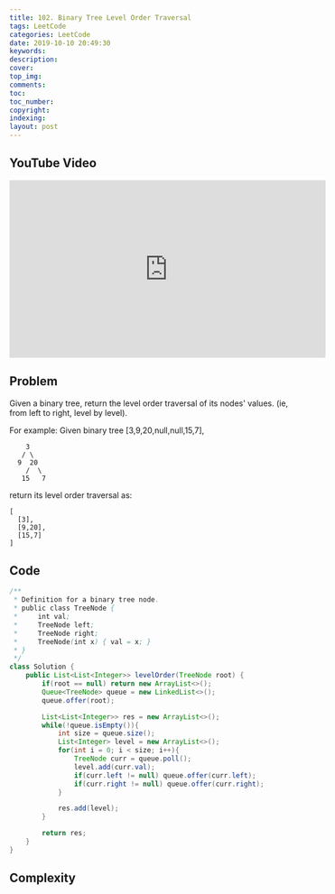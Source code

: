 ```yaml
---
title: 102. Binary Tree Level Order Traversal
tags: LeetCode
categories: LeetCode
date: 2019-10-10 20:49:30
keywords:
description:
cover:
top_img:
comments:
toc:
toc_number:
copyright:
indexing:
layout: post
---
```


## YouTube Video

<iframe width="560" height="315" src="https://www.youtube.com/embed/dRHBcXyCKCY" frameborder="0" allow="accelerometer; autoplay; encrypted-media; gyroscope; picture-in-picture" allowfullscreen></iframe>

## Problem

Given a binary tree, return the level order traversal of its nodes' values. (ie, from left to right, level by level).

For example:
Given binary tree [3,9,20,null,null,15,7],

```
    3
   / \
  9  20
    /  \
   15   7
```

return its level order traversal as:

```
[
  [3],
  [9,20],
  [15,7]
]
```

## Code

```java
/**
 * Definition for a binary tree node.
 * public class TreeNode {
 *     int val;
 *     TreeNode left;
 *     TreeNode right;
 *     TreeNode(int x) { val = x; }
 * }
 */
class Solution {
    public List<List<Integer>> levelOrder(TreeNode root) {
        if(root == null) return new ArrayList<>();
        Queue<TreeNode> queue = new LinkedList<>();
        queue.offer(root);

        List<List<Integer>> res = new ArrayList<>();
        while(!queue.isEmpty()){
            int size = queue.size();
            List<Integer> level = new ArrayList<>();
            for(int i = 0; i < size; i++){
                TreeNode curr = queue.poll();
                level.add(curr.val);
                if(curr.left != null) queue.offer(curr.left);
                if(curr.right != null) queue.offer(curr.right);
            }

            res.add(level);
        }

        return res;
    }
}
```

## Complexity
